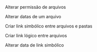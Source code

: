 Alterar permissão de arquivos 

Alterar datas de um arquivo 

Criar link simbólico entre arquivos e pastas 

Criar link lógico entre arquivos 

Alterar data de link simbólico
